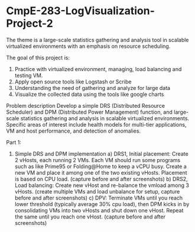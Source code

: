 CmpE-283-LogVisualization-Project-2
===================================
The theme is a large-scale statistics gathering and analysis tool in scalable virtualized environments with an emphasis on resource scheduling.

The goal of this project is:
1. Practice with virtualized environment, managing, load balancing and testing VM.
2. Apply open source tools like Logstash or Scribe
3. Understanding the need of gathering and analyze for large data
4. Visualize the collected data using the tools like google charts

Problem description
Develop a simple DRS (Distributed Resource Scheduler) and DPM (Distributed Power Management) function, and large-scale statistics gathering and analysis in scalable virtualized environments. Specific areas of interest include health models for multi-tier applications, VM and host performance, and detection of anomalies. 

Part 1:
1. Simple DRS and DPM implementation
a) DRS1, Initial placement: Create 2 vHosts, each running 2 VMs. Each VM should run some programs such as like Prime95 or Folding@Home to keep a vCPU busy. Create a new VM and place it among one of the two existing vHosts. Placement is based on CPU load. (capture before and after screenshots) 
b) DRS2, Load balancing: Create new vHost and re-balance the vmload among 3 vHosts. (create multiple VMs and load unbalance for setup, capture before and after screenshots) 
c) DPV: Terminate VMs until you reach lower threshold (typically average 30% cpu load), then DPM kicks in by consolidating VMs into two vHosts and shut down one vHost. Repeat the same until you reach one vHost. (capture before and after screenshots)
